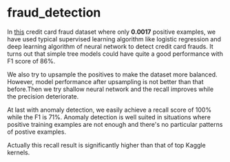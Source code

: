 # fraud_detection
In  [this](https://www.kaggle.com/mlg-ulb/creditcardfraud) credit card fraud dataset where only **0.0017** positive examples, we have used typical supervised learning algorithm like logistic regression and deep learning algorithm of neural network to detect credit card frauds.
It turns out that simple tree models could have quite a good performance with F1 score of 86%.

We also try to upsample the positives to make the dataset more balanced. However, model performance after upsampling is not better than that before.Then we try shallow neural network and the recall improves while the precision deteriorate.

At last with anomaly detection, we easily achieve a recall score of 100% while the F1 is 71%. Anomaly detection is well suited in situations where positive training examples are not enough and there's no particular patterns of postive examples.

Actually this recall result is significantly higher than that of top Kaggle kernels.


